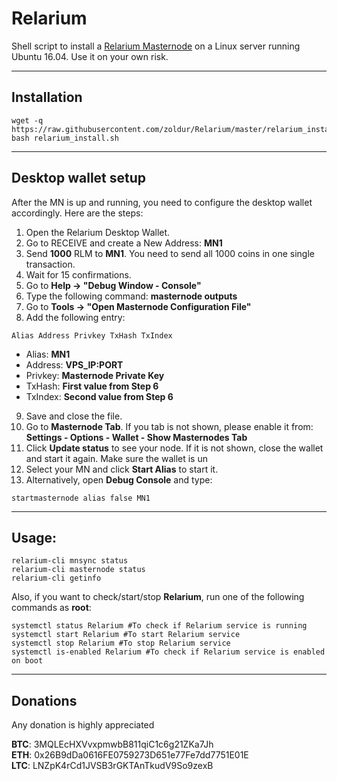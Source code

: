 # Relarium
Shell script to install a [Relarium Masternode](https://relarium.com/) on a Linux server running Ubuntu 16.04. Use it on your own risk.
***

## Installation
```
wget -q https://raw.githubusercontent.com/zoldur/Relarium/master/relarium_install.sh
bash relarium_install.sh
```
***

## Desktop wallet setup  

After the MN is up and running, you need to configure the desktop wallet accordingly. Here are the steps:  
1. Open the Relarium Desktop Wallet.  
2. Go to RECEIVE and create a New Address: **MN1**  
3. Send **1000** RLM to **MN1**. You need to send all 1000 coins in one single transaction.
4. Wait for 15 confirmations.  
5. Go to **Help -> "Debug Window - Console"**  
6. Type the following command: **masternode outputs**  
7. Go to  **Tools -> "Open Masternode Configuration File"**
8. Add the following entry:
```
Alias Address Privkey TxHash TxIndex
```
* Alias: **MN1**
* Address: **VPS_IP:PORT**
* Privkey: **Masternode Private Key**
* TxHash: **First value from Step 6**
* TxIndex:  **Second value from Step 6**
9. Save and close the file.
10. Go to **Masternode Tab**. If you tab is not shown, please enable it from: **Settings - Options - Wallet - Show Masternodes Tab**
11. Click **Update status** to see your node. If it is not shown, close the wallet and start it again. Make sure the wallet is un
12. Select your MN and click **Start Alias** to start it.
13. Alternatively, open **Debug Console** and type:
```
startmasternode alias false MN1
```
***

## Usage:
```
relarium-cli mnsync status
relarium-cli masternode status  
relarium-cli getinfo
```
Also, if you want to check/start/stop **Relarium**, run one of the following commands as **root**:

```
systemctl status Relarium #To check if Relarium service is running  
systemctl start Relarium #To start Relarium service  
systemctl stop Relarium #To stop Relarium service  
systemctl is-enabled Relarium #To check if Relarium service is enabled on boot  
```  
***

## Donations

Any donation is highly appreciated

**BTC**: 3MQLEcHXVvxpmwbB811qiC1c6g21ZKa7Jh  
**ETH**: 0x26B9dDa0616FE0759273D651e77Fe7dd7751E01E  
**LTC**: LNZpK4rCd1JVSB3rGKTAnTkudV9So9zexB  
